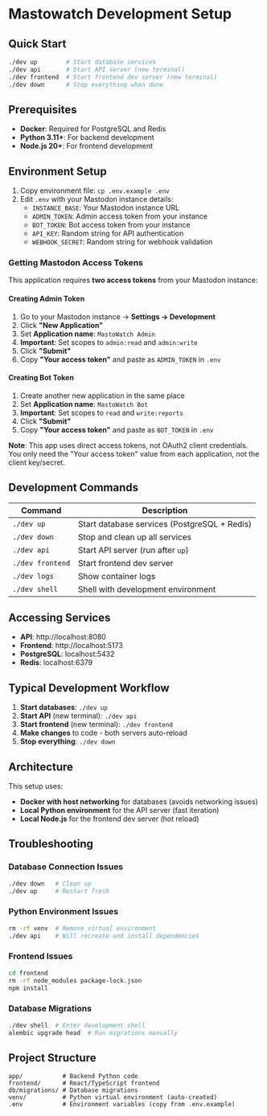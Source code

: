 # Mastowatch Development Setup

## Quick Start

```bash
./dev up        # Start database services
./dev api       # Start API server (new terminal)
./dev frontend  # Start frontend dev server (new terminal) 
./dev down      # Stop everything when done
```

## Prerequisites

- **Docker**: Required for PostgreSQL and Redis
- **Python 3.11+**: For backend development
- **Node.js 20+**: For frontend development

## Environment Setup

1. Copy environment file: `cp .env.example .env`
2. Edit `.env` with your Mastodon instance details:
   - `INSTANCE_BASE`: Your Mastodon instance URL
   - `ADMIN_TOKEN`: Admin access token from your instance
   - `BOT_TOKEN`: Bot access token from your instance
   - `API_KEY`: Random string for API authentication
   - `WEBHOOK_SECRET`: Random string for webhook validation

### Getting Mastodon Access Tokens

This application requires **two access tokens** from your Mastodon instance:

#### Creating Admin Token
1. Go to your Mastodon instance → **Settings → Development**
2. Click **"New Application"**
3. Set **Application name**: `MastoWatch Admin`
4. **Important**: Set scopes to `admin:read` and `admin:write`
5. Click **"Submit"**
6. Copy **"Your access token"** and paste as `ADMIN_TOKEN` in `.env`

#### Creating Bot Token  
1. Create another new application in the same place
2. Set **Application name**: `MastoWatch Bot`
3. **Important**: Set scopes to `read` and `write:reports`
4. Click **"Submit"**
5. Copy **"Your access token"** and paste as `BOT_TOKEN` in `.env`

**Note**: This app uses direct access tokens, not OAuth2 client credentials. You only need the "Your access token" value from each application, not the client key/secret.

## Development Commands

| Command | Description |
|---------|-------------|
| `./dev up` | Start database services (PostgreSQL + Redis) |
| `./dev down` | Stop and clean up all services |
| `./dev api` | Start API server (run after `up`) |
| `./dev frontend` | Start frontend dev server |
| `./dev logs` | Show container logs |
| `./dev shell` | Shell with development environment |

## Accessing Services

- **API**: http://localhost:8080
- **Frontend**: http://localhost:5173
- **PostgreSQL**: localhost:5432
- **Redis**: localhost:6379

## Typical Development Workflow

1. **Start databases**: `./dev up`
2. **Start API** (new terminal): `./dev api`
3. **Start frontend** (new terminal): `./dev frontend`
4. **Make changes** to code - both servers auto-reload
5. **Stop everything**: `./dev down`

## Architecture

This setup uses:
- **Docker with host networking** for databases (avoids networking issues)
- **Local Python environment** for the API server (fast iteration)
- **Local Node.js** for the frontend dev server (hot reload)

## Troubleshooting

### Database Connection Issues
```bash
./dev down   # Clean up
./dev up     # Restart fresh
```

### Python Environment Issues
```bash
rm -rf venv  # Remove virtual environment
./dev api    # Will recreate and install dependencies
```

### Frontend Issues
```bash
cd frontend
rm -rf node_modules package-lock.json
npm install
```

### Database Migrations
```bash
./dev shell  # Enter development shell
alembic upgrade head  # Run migrations manually
```

## Project Structure

```
app/           # Backend Python code
frontend/      # React/TypeScript frontend
db/migrations/ # Database migrations
venv/          # Python virtual environment (auto-created)
.env           # Environment variables (copy from .env.example)
```

